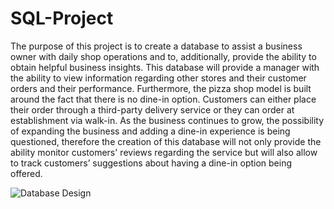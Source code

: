 # SQL-Project
The purpose of this project is to create a database to assist a business owner with daily shop operations and to, additionally, provide the ability to obtain helpful business insights. This database will provide a manager with the ability to view information regarding other stores and their customer orders and their performance. Furthermore, the pizza shop model is built around the fact that there is no dine-in option. Customers can either place their order through a third-party delivery service or they can order at establishment via walk-in. As the business continues to grow, the possibility of expanding the business and adding a dine-in experience is being questioned, therefore the creation of this database will not only provide the ability monitor customers' reviews regarding the service but will also allow to track customers’ suggestions about having a dine-in option being offered.


![Database Design](https://user-images.githubusercontent.com/13210048/205758066-6d39df62-68c0-4aa5-9d6f-c107ca5a19e0.gif)
